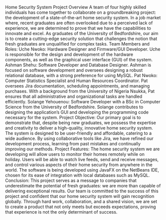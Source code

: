 Home Security System Project Overview
A team of four highly skilled individuals has come together to collaborate on a groundbreaking project: the development of a state-of-the-art home security system. In a job market where, recent graduates are often overlooked due to a perceived lack of experience, we are determined to prove that we have the capabilities to innovate and excel. As graduates of the University of Bedfordshire, our aim is to create a cutting-edge security solution that challenges the notion that fresh graduates are unqualified for complex tasks.
Team Members and Roles:
Uche Nwoko: Hardware Designer and Firmware/GUI Developer. Uche is responsible for the design and development of the hardware components, as well as the graphical user interface (GUI) of the system.
Ashman Shehu: Software Developer and Database Designer. Ashman is focused on software development and oversees designing a robust relational database, with a strong preference for using MySQL.
Pat Nwoko: 
Computer Statistics Specialist and Human Resources Coordinator. Pat oversees Jira documentation, scheduling appointments, and managing purchases. With a background from the University of Nigeria Nsukka, Pat ensures that all administrative and organizational tasks are handled efficiently.
Solange Yehouenou:
 Software Developer with a BSc in Computer Science from the University of Bedfordshire. Solange contributes to designing the application’s GUI and developing the programming code necessary for the system.
Project Objective: 
Our primary goal is to demonstrate that, despite being new graduates, we possess the expertise and creativity to deliver a high-quality, innovative home security system. The system is designed to be user-friendly and affordable, catering to a wide audience. By using collaborative tools like Jira, we have refined our development process, learning from past mistakes and continually improving our methods.
Project Features: 
The home security system we are developing will allow users to monitor their homes remotely while on holiday. Users will be able to watch live feeds, send and receive messages, and control various aspects of their home security from anywhere in the world. The software is being developed using JavaFX on the NetBeans IDE, chosen for its ease of integration with local databases such as MySQL.
Conclusion:
This project serves as a message to companies that underestimate the potential of fresh graduates: we are more than capable of delivering exceptional results. Our team is committed to the success of this project and confident that our home security system will gain recognition globally. Through hard work, collaboration, and a shared vision, we are set to create a product that not only meets but exceeds expectations, proving that experience is not the only determinant of success.
